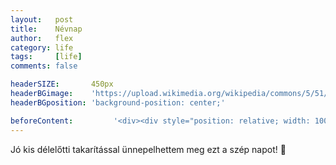 ```yaml
---
layout:   post
title:    Névnap
author:   flex
category: life
tags:     [life]
comments: false

headerSIZE:       450px
headerBGimage:    'https://upload.wikimedia.org/wikipedia/commons/5/51/Small_Red_Rose.JPG'
headerBGposition: 'background-position: center;'

beforeContent:         '<div><div style="position: relative; width: 100%; height: 0; padding-bottom: 56.25%;"><iframe style="position: absolute; width: 100%; height: 100%;" src="https://www.youtube.com/embed/LZ2kSbSrDLs" title="YouTube video player" frameborder="0" allow="accelerometer; autoplay; clipboard-write; encrypted-media; gyroscope; picture-in-picture" allowfullscreen></iframe></div></div>'
---
```


Jó kis délelőtti takarítással ünnepelhettem meg ezt a szép napot! 🤣